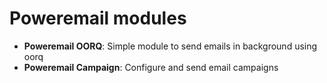# Poweremail modules

- **Poweremail OORQ**: Simple module to send emails in background using oorq
- **Poweremail Campaign**: Configure and send email campaigns
